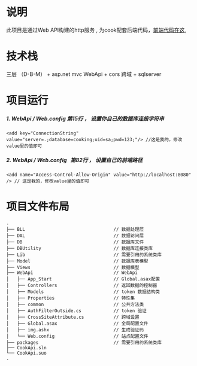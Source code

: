 # 说明

此项目是通过Web API构建的http服务 , 为cook配套后端代码，[前端代码在这](https://github.com/SeaBiscuit-Z/cook), 

# 技术栈

三层 （D-B-M） + asp.net mvc WebApi + cors 跨域 + sqlserver

# 项目运行

##### 1.  WebApi / Web.config   第15行 ， 设置你自己的数据库连接字符串
```
<add key="ConnectionString" value="server=.;database=cooking;uid=sa;pwd=123;"/> //这是我的，修改value里的值即可
```

##### 2.  WebApi / Web.config   第82行 ， 设置自己的前端路径
```
<add name="Access-Control-Allow-Origin" value="http://localhost:8080" /> // 这是我的，修改value里的值即可
```


# 项目文件布局

```
.
├── BLL                                 // 数据处理层
├── DAL                                 // 数据访问层
├── DB                                  // 数据库文件
├── DBUtility                           // 数据库连接类库
├── Lib                                 // 需要引用的系统类库
├── Model                               // 数据库表模型
├── Views                               // 数据模型
├── WebApi                              // WebApi
│   ├── App_Start                       // Global.asax配置
│   ├── Controllers                     // 返回数据的控制器
│   ├── Models                          // token 数据结构类
│   ├── Properties                      // 特性集
│   ├── common                          // 公共方法类
│   ├── AuthFilterOutside.cs            // token 验证
│   ├── CrossSiteAttribute.cs           // 跨域设置
│   ├── Global.asax                     // 全局配置文件
│   ├── img.ashx                        // 生成验证码
│   └── Web.config                      // 站点配置文件
├── packages                            // 需要引用的系统类库
├── CookApi.sln
└── CookApi.suo
.
```  
